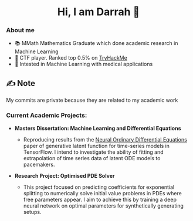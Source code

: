 <div align="center">
  <h1> Hi, I am Darrah 🌱 </h1>
</div> 

### About me 

- 📚 MMath Mathematics Graduate which done academic research in Machine Learning
- 🚩 CTF player. Ranked top 0.5% on [TryHackMe](https://tryhackme.com)
- 🤖 Intested in Machine Learning with medical applications

## ✍️ Note

My commits are private because they are related to my academic work

### Current Academic Projects:

- **Masters Dissertation: Machine Learning and Differential Equations**

	 - Reproducing results from the [Neural Ordinary Differential Equations](https://arxiv.org/pdf/1806.07366.pdf) paper of generative latent function for time-series models in TensorFlow. I intend to investigate the ability of fitting and extrapolation of time series data of latent ODE models to pacemakers.

- **Research Project: Optimised PDE Solver**

	- This project focused on predicting coefficients for exponential splitting to numerically solve initial value problems in PDEs where free parameters appear. I aim to achieve this by training a deep neural network on optimal parameters for synthetically generating setups.
